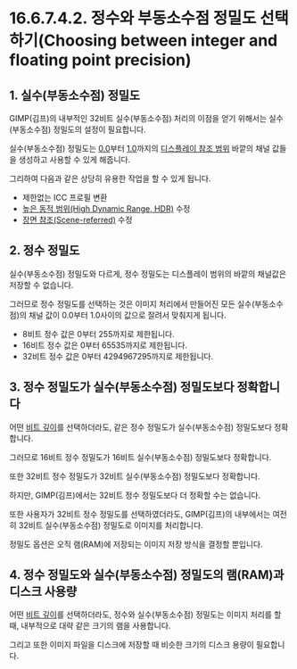 # 16.6.7.4.2. 정수와 부동소수점 정밀도 선택하기(Choosing between integer and floating point precision)

<a id="16-06-07-04-02-s1"></a>

## 1. 실수(부동소수점) 정밀도
GIMP(김프)의 내부적인 32비트 실수(부동소수점) 처리의 이점을 얻기 위해서는 실수(부동소수점) 정밀도의 설정이 필요합니다. 

실수(부동소수점) 정밀도는 [0.0](./19-glossaryx-display_referred_black.md)부터 [1.0](./19-glossaryx-display_referred_white.md)까지의 [디스플레이 참조 범위](./19-glossaryx-display_referred.md) 바깥의 채널 값들을 생성하고 사용할 수 있게 해줍니다.

그리하여 다음과 같은 상당히 유용한 작업을 할 수 있게 됩니다.

- 제한없는 ICC 프로필 변환
- [높은 동적 범위(High Dynamic Range, HDR)](./19-glossaryx-high_dynamic_range.md) 수정
- [장면 참조(Scene-referred)](./19-glossaryx-scene_referred.md) 수정

<a id="16-06-07-04-02-s2"></a>

## 2. 정수 정밀도
실수(부동소수점) 정밀도와 다르게, 정수 정밀도는 디스플레이 범위의 바깥의 채널값은 저장할 수 없습니다.

그러므로 정수 정밀도를 선택하는 것은 이미지 처리에서 만들어진 모든 실수(부동소수점)의 채널 값이 0.0부터 1.0사이의 값으로 잘려서 맞춰지게 됩니다.

- 8비트 정수 값은 0부터 255까지로 제한됩니다.
- 16비트 정수 값은 0부터 65535까지로 제한됩니다.
- 32비트 정수 값은 0부터 4294967295까지로 제한됩니다.

<a id="16-06-07-04-02-s3"></a>

## 3. 정수 정밀도가 실수(부동소수점) 정밀도보다 정확합니다
어떤 [비트 깊이](./19-glossaryx-bit_depth.md)를 선택하더라도, 같은 정수 정밀도가 실수(부동소수점) 정밀도보다 정확합니다.

그러므로 16비트 정수 정밀도가 16비트 실수(부동소수점) 정밀도보다 정확합니다.

또한 32비트 정수 정밀도가 32비트 실수(부동소수점) 정밀도보다 정확합니다.

하지만, GIMP(김프)에서는 32비트 정수 정밀도보다 더 정확할 수는 없습니다.

또한 사용자가 32비트 정수 정밀도를 선택하였더라도, GIMP(김프)의 내부에서는 여전히 32비트 실수(부동소수점) 정밀도로 이미지를 처리합니다.

정밀도 옵션은 오직 램(RAM)에 저장되는 이미지 저장 방식을 결정할 뿐입니다.

<a id="16-06-07-04-02-s4"></a>

## 4. 정수 정밀도와 실수(부동소수점) 정밀도의 램(RAM)과 디스크 사용량
어떤 [비트 깊이](./19-glossaryx-bit_depth.md)를 선택하더라도, 정수와 실수(부동소수점) 정밀도는 이미지 처리를 할 때, 내부적으로 대략 같은 크기의 램을 사용합니다.

그리고 또한 이미지 파일을 디스크에 저장할 때 비슷한 크기의 디스크 용량이 필요합니다.